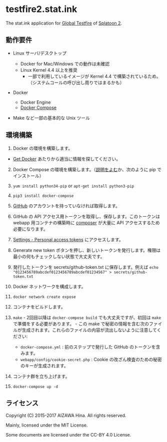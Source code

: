 testfire2.stat.ink
==================

The stat.ink application for [Global Testfire](https://twitter.com/SplatoonJP/status/830695378081046528) of [Splatoon 2](https://www.nintendo.co.jp/software/switch/splatoon2/).


動作要件
--------

- Linux サーバ/デスクトップ
  - Docker for Mac/Windows での動作は未確認
  - Linux Kernel 4.4 以上を推奨
    - 一部で利用しているイメージが Kernel 4.4 で構築されているため。（システムコールの呼び出し周りではまるかも）

- Docker
  - Docker Engine
  - [Docker Compose](https://docs.docker.com/compose/)

- Make など一部の基本的な Unix ツール


環境構築
--------

1. Docker の環境を構築します。
  - [Get Docker](https://www.docker.com/get-docker) あたりから適当に情報を探してください。

2. Docker Compose の環境を構築します。（[説明をよむ](https://docs.docker.com/compose/install/)か、次のように pip でインストール）
  1. `yum install python34-pip` or `apt-get install python3-pip`
  2. `pip3 install docker-compose`

3. [GitHub](https://github.com/) のアカウントを持っていなければ取得します。

4. GitHub の API アクセス用トークンを取得し、保存します。このトークンは webapp 用コンテナの構築時に [composer](https://getcomposer.org/) が大量に API アクセスするため必要になります。
  1. [Settings - Personal access tokens](https://github.com/settings/tokens) にアクセスします。
  2. Generate new token ボタンを押し、新しいトークンを発行します。権限は最小の何もチェックしない状態で大丈夫です。
  3. 発行したトークンを secrets/github-token.txt に保存します。例えば `echo "0123456789abcdef0123456789abcdef01234567" > secrets/github-token.txt`

5. Docker ネットワークを構成します。
  1. `docker network create expose`

6. コンテナをビルドします。
  1. `make`
    - 2回目以降は `docker-compose build` でも大丈夫ですが、初回は `make` で準備をする必要があります。
    - この make で秘密の情報を含む次のファイルが生成されます。これらのファイルの内容が流出しないように注意してください:
      - `docker-compose.yml` : 前のステップで発行した GitHub のトークンを含みます。
      - `webapp/config/cookie-secret.php` : Cookie の改ざん検査のための秘密のキーが生成されます。

7. コンテナ群を立ち上げます。
  1. `docker-compose up -d`


ライセンス
----------

Copyright (C) 2015-2017 AIZAWA Hina. All rights reserved.

Mainly, licensed under the MIT License.

Some documents are licensed under the CC-BY 4.0 License.
